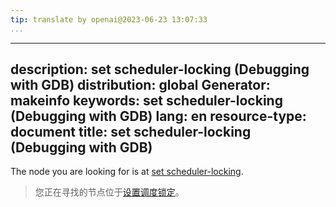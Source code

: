 ```yaml
---
tip: translate by openai@2023-06-23 13:07:33
...
```

---
description: set scheduler-locking (Debugging with GDB)
distribution: global
Generator: makeinfo
keywords: set scheduler-locking (Debugging with GDB)
lang: en
resource-type: document
title: set scheduler-locking (Debugging with GDB)
---

The node you are looking for is at [set scheduler-locking](All_002dStop-Mode.html#set-scheduler_002dlocking).

> 您正在寻找的节点位于[设置调度锁定](All_002dStop-Mode.html#set-scheduler_002dlocking)。
